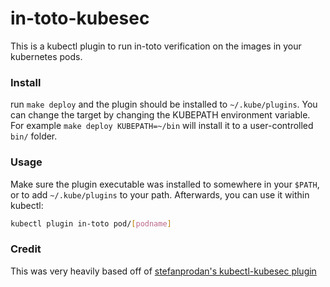 # in-toto-kubesec

This is a kubectl plugin to run in-toto verification on the images in your
kubernetes pods.

### Install

run `make deploy` and the plugin should be installed to `~/.kube/plugins`. You
can change the target by changing the KUBEPATH environment variable. For
example `make deploy KUBEPATH=~/bin` will install it to a user-controlled
`bin/` folder.

### Usage

Make sure the plugin executable was installed to somewhere in your `$PATH`, or
to add `~/.kube/plugins` to your path. Afterwards, you can use it within
kubectl:

```bash
kubectl plugin in-toto pod/[podname]
```

### Credit

This was very heavily based off of [stefanprodan's kubectl-kubesec plugin](https://github.com/stefanprodan/kubectl-in-toto)
